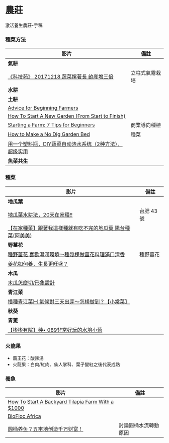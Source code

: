 # 農莊
激活養生農莊-手稿

### 種菜方法
|影片|備註|
|----|----|
|**氣耕**||
|[《科技苑》 20171218 蔬菜摞著長 畝産增三倍](https://www.youtube.com/watch?v=LZvztEnIuE8)|立柱式氣霧栽培|
|**水耕**||
|**土耕**||
|[Advice for Beginning Farmers](https://www.youtube.com/watch?v=AYEo2udXM80)||
|[How To Start A New Garden (From Start to Finish)](https://www.youtube.com/watch?v=0aNOPuXHCLQ&list=PL5My47TRn9ydMPSTt-5kpxPeL277dpPhZ&index=4)||
|[Starting a Farm: 7 Tips for Beginners](https://www.youtube.com/watch?v=mJ-MeA-W1Ts)|商業導向種植|
|[How to Make a No Dig Garden Bed](https://www.youtube.com/watch?v=TVoruCmpfUI&list=PL5My47TRn9ydMPSTt-5kpxPeL277dpPhZ)|種菜|
|[用一个塑料瓶，DIY蔬菜自动浇水系统（2种方法），超级实用](https://www.youtube.com/watch?v=bMYya4f4WnY)||
|**魚菜共生**||

### 種菜
|影片|備註|
|----|----|
|**地瓜葉**||
|[地瓜葉水耕法，20天在家種!!](https://www.youtube.com/watch?v=iHDvBjPsqUo)|台肥 43 號|
|[【在家種菜】跟著我這樣種就有吃不完的地瓜葉 陽台種菜(阿美美)](https://www.youtube.com/watch?v=80UwwhGnt28)||
|**野薑花**||
|[種野薑花 喜歡濕潤環境～種幾棵做薑花料理滿口清香](https://www.youtube.com/watch?v=RnbWGFmgyks)|種野薑花|
|[姜花如何養，生長更旺盛？](https://www.youtube.com/watch?v=RxpHGP1aTYE)||
|**木瓜**||
|[木瓜怎麼切/形象設計](https://www.youtube.com/watch?v=co1YAsAk-Ew)||
|**青江菜**||
|[播種青江菜㈠ 氣候對三天出芽～怎樣做到？【小棠菜】](https://www.youtube.com/watch?v=-cHqFn-VBv8)||
|**秋葵**||
|**青蔥**||
|[【彬彬有院】种• 089非常好玩的水培小葱](https://www.youtube.com/watch?v=_RzdGyrbLHg)||

### 火龍果
- 霸王花：酸辣湯
- 火龍果：白肉/紅肉、仙人掌科、葉子變紅之後代表成熟


### 養魚
|影片|備註|
|----|----|
|[How To Start A Backyard Tilapia Farm With a $1000](https://www.youtube.com/watch?v=Wnmg_zgD59A)||
|[BioFloc Africa](https://bioflocafrica.com/)||
|[圆桶养鱼？五亩地创造千万财富！](https://www.youtube.com/watch?v=J7LeftfGCXY)|討論圓桶水流轉動原因|
